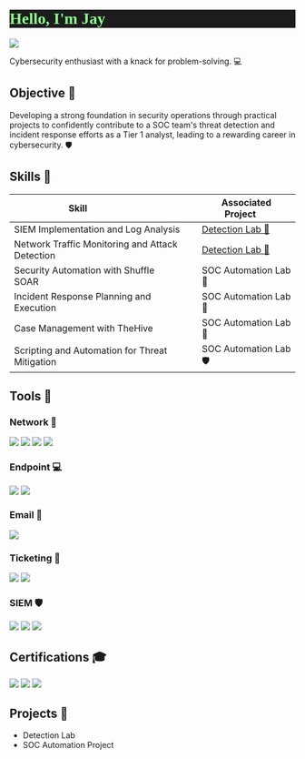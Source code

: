 <h1 style="font-family: 'Press Start 2P', cursive; background-color: #1c1c1c; color: #8cff8c;">Hello, I'm Jay 👾 </h1> 
<a href="https://www.linkedin.com/in/jnavidad/"><img src="https://img.shields.io/badge/-LinkedIn-0072b1?&style=for-the-badge&logo=linkedin&logoColor=white" /></a>

Cybersecurity enthusiast with a knack for problem-solving. 💻

## Objective 🚀

Developing a strong foundation in security operations through practical projects to confidently contribute to a SOC team's threat detection and incident response efforts as a Tier 1 analyst, leading to a rewarding career in cybersecurity. 🛡

## Skills 💪

| Skill                     | Associated Project     |
|-----------------------------------------------|----------------------------|
| SIEM Implementation and Log Analysis     | <a href="https://google.com">Detection Lab 🔎</a>|
| Network Traffic Monitoring and Attack Detection | <a href="https://google.com">Detection Lab 🔎</a>|
| Security Automation with Shuffle SOAR     | SOC Automation Lab 🤖|
| Incident Response Planning and Execution   | SOC Automation Lab 🤖|
| Case Management with TheHive         | SOC Automation Lab 📂|
| Scripting and Automation for Threat Mitigation | SOC Automation Lab 🛡️|

## Tools 🔧


### Network 🔗
<div>
    <img src="https://img.shields.io/badge/-Wireshark-1679A7?&style=for-the-badge&logo=Wireshark&logoColor=white" />
    <img src="https://img.shields.io/badge/-Nessus_Tenable-2896A8?&style=for-the-badge&logo=Tenable&logoColor=white" />
    <img src="https://img.shields.io/badge/-Suricata-EF3B2D?&style=for-the-badge&logo=Suricata&logoColor=white" />
    <img src="https://img.shields.io/badge/-Zeek-777BB4?&style=for-the-badge&logo=Zeek&logoColor=white" />
</div>

### Endpoint 💻
<div>
   <img src="https://img.shields.io/badge/-SentinelOne-FF6600?&style=for-the-badge&logo=SentinelOne&logoColor=white" />
   <img src="https://img.shields.io/badge/-CrowdStrike-FC4426?&style=for-the-badge&logo=CrowdStrike&logoColor=white" />
</div>

### Email 📧
<div>
   <img src="https://img.shields.io/badge/-Proofpoint-0095D5?&style=for-the-badge&logo=Proofpoint&logoColor=white" />
</div>

### Ticketing 🎫
<div>
   <img src="https://img.shields.io/badge/-Jira-0052CC?&style=for-the-badge&logo=Jira&logoColor=white" />
   <img src="https://img.shields.io/badge/-TheHive-FF7F50?&style=for-the-badge&logo=TheHive&logoColor=white" />
</div>

### SIEM 🛡️
<div>
    <img src="https://img.shields.io/badge/-QRadar-061639?&style=for-the-badge&logo=IBM&logoColor=white" />
    <img src="https://img.shields.io/badge/-Splunk-000000?&style=for-the-badge&logo=Splunk&logoColor=white" />
    <img src="https://img.shields.io/badge/-Elastic-005571?&style=for-the-badge&logo=Elastic&logoColor=white" />
</div>

## Certifications 🎓
<div>
<a href="https://www.credly.com/badges/a443a5c8-c1c5-4faa-b767-9a826d7f5ae0/public_url" target="_blank"><img src="https://img.shields.io/badge/-Security%2B-FF0000?&style=for-the-badge&logo=CompTIA&logoColor=white" /></a>

<img src="https://img.shields.io/badge/-Google_IT_Fundamentals-4285F4?&style=for-the-badge&logo=Google&logoColor=white" />
<img src="https://img.shields.io/badge/-Google_Cybersecurity-4285F4?&style=for-the-badge&logo=Google&logoColor=white" />
</div>

## Projects 🚀
- Detection Lab
- SOC Automation Project
